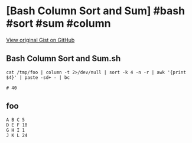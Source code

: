 # [Bash Column Sort and Sum] #bash #sort #sum #column

[View original Gist on GitHub](https://gist.github.com/Integralist/65205295a2026c0f12fdb51630ec085b)

## Bash Column Sort and Sum.sh

```shell
cat /tmp/foo | column -t 2>/dev/null | sort -k 4 -n -r | awk '{print $4}' | paste -sd+ - | bc

# 40
```

## foo

```text
A B C 5
D E F 10
G H I 1
J K L 24
```

